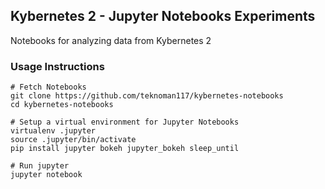 ## Kybernetes 2 - Jupyter Notebooks Experiments

Notebooks for analyzing data from Kybernetes 2

### Usage Instructions
```
# Fetch Notebooks
git clone https://github.com/teknoman117/kybernetes-notebooks
cd kybernetes-notebooks

# Setup a virtual environment for Jupyter Notebooks
virtualenv .jupyter
source .jupyter/bin/activate
pip install jupyter bokeh jupyter_bokeh sleep_until

# Run jupyter
jupyter notebook
```
